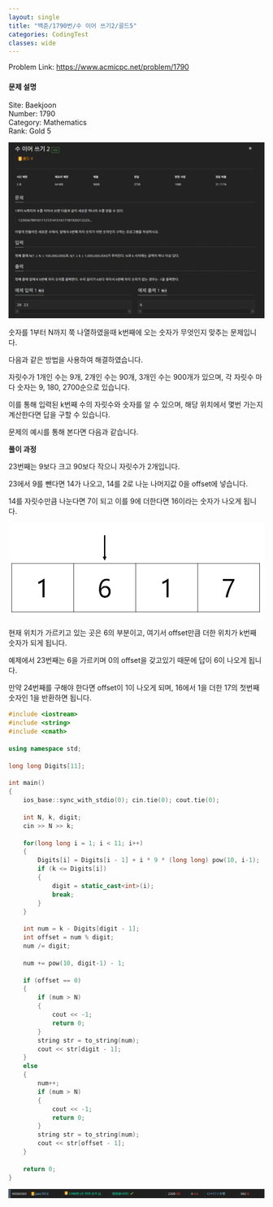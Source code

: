 ```yaml
---
layout: single
title: "백준/1790번/수 이어 쓰기2/골드5"
categories: CodingTest
classes: wide
---
```


Problem Link: <https://www.acmicpc.net/problem/1790>

#### 문제 설명

Site: Baekjoon   
Number: 1790   
Category: Mathematics   
Rank: Gold 5

![백준1790번문제](/assets/images/CodingTest/백준1790번문제.PNG)

숫자를 1부터 N까지 쭉 나열하였을때 k번째에 오는 숫자가 무엇인지 맞추는 문제입니다.

다음과 같은 방법을 사용하여 해결하였습니다.

자릿수가 1개인 수는 9개, 2개인 수는 90개, 3개인 수는 900개가 있으며, 각 자릿수 마다 숫자는 9, 180, 2700순으로 있습니다.

이를 통해 입력된 k번째 수의 자릿수와 숫자를 알 수 있으며, 해당 위치에서 몇번 가는지 계산한다면 답을 구할 수 있습니다.

문제의 예시를 통해 본다면 다음과 같습니다.

**풀이 과정**

23번째는 9보다 크고 90보다 작으니 자릿수가 2개입니다.

23에서 9를 뺀다면 14가 나오고, 14를 2로 나눈 나머지값 0을 offset에 넣습니다.

14를 자릿수만큼 나눈다면 7이 되고 이를 9에 더한다면 16이라는 숫자가 나오게 됩니다.

![백준1790번1](/assets/images/CodingTest/백준1790번1.PNG)

현재 위치가 가르키고 있는 곳은 6의 부분이고, 여기서 offset만큼 더한 위치가 k번째 숫자가 되게 됩니다.

예제에서 23번째는 6을 가르키며 0의 offset을 갖고있기 때문에 답이 6이 나오게 됩니다.

만약 24번째를 구해야 한다면 offset이 1이 나오게 되며, 16에서 1을 더한 17의 첫번째 숫자인 1을 반환하면 됩니다.

```cpp
#include <iostream>
#include <string>
#include <cmath>

using namespace std;

long long Digits[11];

int main()
{
    ios_base::sync_with_stdio(0); cin.tie(0); cout.tie(0);

    int N, k, digit;
    cin >> N >> k;

    for(long long i = 1; i < 11; i++)
    {
        Digits[i] = Digits[i - 1] + i * 9 * (long long) pow(10, i-1);
        if (k <= Digits[i])
        {
            digit = static_cast<int>(i);
            break;
        }
    }

    int num = k - Digits[digit - 1];
    int offset = num % digit;
    num /= digit;

    num += pow(10, digit-1) - 1;

    if (offset == 0)
    {
        if (num > N)
        {
            cout << -1;
            return 0;
        }
        string str = to_string(num);
        cout << str[digit - 1];
    }
    else
    {
        num++;
        if (num > N)
        {
            cout << -1;
            return 0;
        }
        string str = to_string(num);
        cout << str[offset - 1];
    }

    return 0;
}
```

![백준1790번](/assets/images/CodingTest/백준1790번.PNG)

